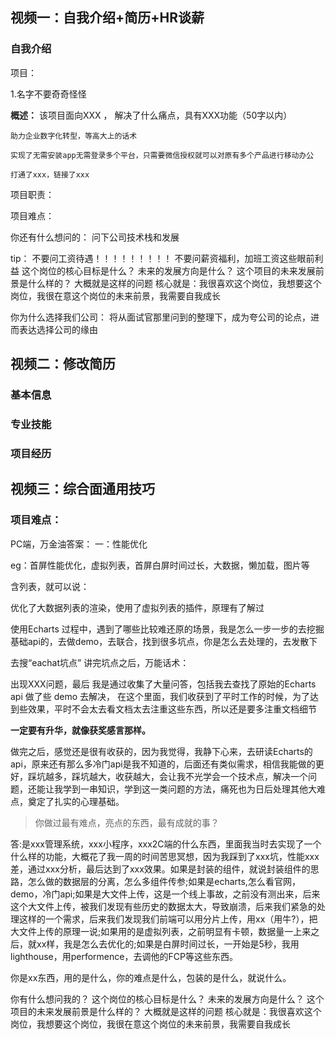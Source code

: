 ## 视频一：自我介绍+简历+HR谈薪

### 自我介绍


项目：

1.名字不要奇奇怪怪

**概述：**
    该项目面向XXX ， 解决了什么痛点，具有XXX功能（50字以内）

    助力企业数字化转型，等高大上的话术

    实现了无需安装app无需登录多个平台，只需要微信授权就可以对原有多个产品进行移动办公
    
    打通了xxx，链接了xxx

项目职责：

项目难点：

你还有什么想问的：
问下公司技术栈和发展

tip： 不要问工资待遇！！！！！！！！！  不要问薪资福利，加班工资这些眼前利益
这个岗位的核心目标是什么？
未来的发展方向是什么？
这个项目的未来发展前景是什么样的？
大概就是这样的问题
核心就是：我很喜欢这个岗位，我想要这个岗位，我很在意这个岗位的未来前景，我需要自我成长

你为什么选择我们公司：
将从面试官那里问到的整理下，成为夸公司的论点，进而表达选择公司的缘由


## 视频二：修改简历

### 基本信息

### 专业技能

### 项目经历

## 视频三：综合面通用技巧

### 项目难点：

PC端，万金油答案：
一：性能优化

eg：首屏性能优化，虚拟列表，首屏白屏时间过长，大数据，懒加载，图片等

含列表，就可以说：

优化了大数据列表的渲染，使用了虚拟列表的插件，原理有了解过

使用Echarts 过程中，遇到了哪些比较难还原的场景，我是怎么一步一步的去挖掘基础api的，去做demo，去联合，找到很多坑点，你是怎么去处理的，去发散下

去搜“eachat坑点”  讲完坑点之后，万能话术：

出现XXX问题，最后 我是通过收集了大量问答，包括我去查找了原始的Echarts api  做了些 demo 去解决， 在这个里面，我们收获到了平时工作的时候，为了达到些效果，平时不会太去看文档太去注重这些东西，所以还是要多注重文档细节

**一定要有升华，就像获奖感言那样。**

做完之后，感觉还是很有收获的，因为我觉得，我静下心来，去研读Echarts的api，原来还有那么多冷门api是我不知道的，后面还有类似需求，相信我能做的更好，踩坑越多，踩坑越大，收获越大，会让我不光学会一个技术点，解决一个问题，还能让我学到一串知识，学到这一类问题的方法，痛死也为日后处理其他大难点，奠定了扎实的心理基础。


> 你做过最有难点，亮点的东西，最有成就的事？

答:是xxx管理系统，xxx小程序，xxx2C端的什么东西，里面我当时去实现了一个什么样的功能，大概花了我一周的时间苦思冥想，因为我踩到了xxx坑，性能xxx差，通过xxx分析，最后达到了xxx效果。如果是封装的组件，就说封装组件的思路，怎么做的数据层的分离，怎么多组件传参;如果是echarts,怎么看官网，demo，冷门api;如果是大文件上传，这是一个线上事故，之前没有测出来，后来这个大文件上传，被我们发现有些历史的数据太大，导致崩溃，后来我们紧急的处理这样的一个需求，后来我们发现我们前端可以用分片上传，用xx（用牛?），把大文件上传的原理一说;如果用的是虚拟列表，之前明显有卡顿，数据量一上来之后，就xx样，我是怎么去优化的;如果是白屏时间过长，一开始是5秒，我用lighthouse，用performence，去调他的FCP等这些东西。

你是xx东西，用的是什么，你的难点是什么，包装的是什么，就说什么。


你有什么想问我的？
这个岗位的核心目标是什么？
未来的发展方向是什么？
这个项目的未来发展前景是什么样的？
大概就是这样的问题
核心就是：我很喜欢这个岗位，我想要这个岗位，我很在意这个岗位的未来前景，我需要自我成长